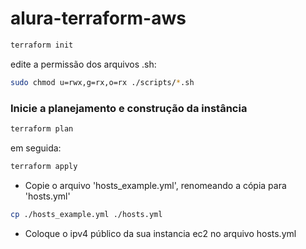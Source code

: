 # alura-terraform-aws

```bash
terraform init
```

edite a permissão dos arquivos .sh:
```bash
sudo chmod u=rwx,g=rx,o=rx ./scripts/*.sh
```

### Inicie a planejamento e construção da instância 
```bash
terraform plan
```
em seguida:
```bash
terraform apply
```

- Copie o arquivo 'hosts_example.yml', renomeando a cópia para 'hosts.yml'
```bash
cp ./hosts_example.yml ./hosts.yml
```
- Coloque o ipv4 público da sua instancia ec2 no arquivo hosts.yml

